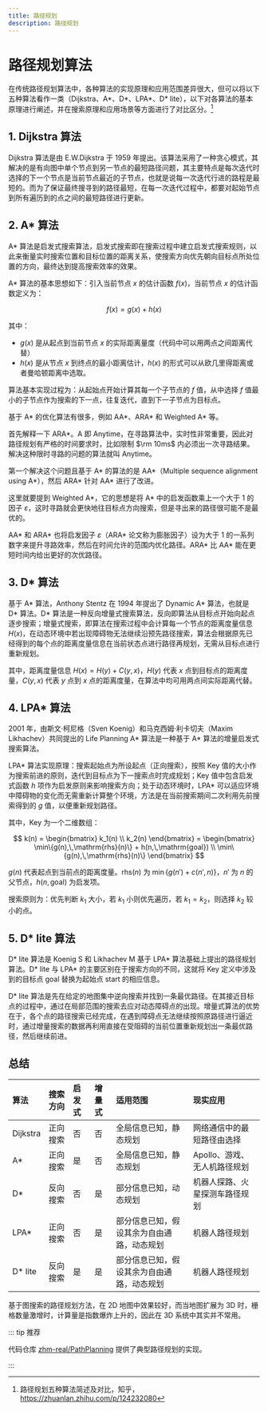 ```yaml
---
title: 路径规划
description: 路径规划
---
```


# 路径规划算法

在传统路径规划算法中，各种算法的实现原理和应用范围差异很大，但可以将以下五种算法看作一类（Dijkstra、A\*、D\*、LPA\*、D\* lite），以下对各算法的基本原理进行阐述，并在搜索原理和应用场景等方面进行了对比区分。[^1]

[^1]: 路径规划五种算法简述及对比，知乎，<https://zhuanlan.zhihu.com/p/124232080>

## 1. Dijkstra 算法

Dijkstra 算法是由 E.W.Dijkstra 于 1959 年提出。该算法采用了一种贪心模式，其解决的是有向图中单个节点到另一节点的最短路径问题，其主要特点是每次迭代时选择的下一个节点是当前节点最近的子节点，也就是说每一次迭代行进的路程是最短的。而为了保证最终搜寻到的路径最短，在每一次迭代过程中，都要对起始节点到所有遍历到的点之间的最短路径进行更新。

## 2. A* 算法

A\* 算法是启发式搜索算法，启发式搜索即在搜索过程中建立启发式搜索规则，以此来衡量实时搜索位置和目标位置的距离关系，使搜索方向优先朝向目标点所处位置的方向，最终达到提高搜索效率的效果。

A\* 算法的基本思想如下：引入当前节点 $x$ 的估计函数 $f(x)$，当前节点 $x$ 的估计函数定义为：

$$
f(x) = g(x) + h(x)
$$

其中：
- $g(x)$ 是从起点到当前节点 $x$ 的实际距离量度（代码中可以用两点之间距离代替）
- $h(x)$ 是从节点 $x$ 到终点的最小距离估计，$h(x)$ 的形式可以从欧几里得距离或者曼哈顿距离中选取。

算法基本实现过程为：从起始点开始计算其每一个子节点的 $f$ 值，从中选择 $f$ 值最小的子节点作为搜索的下一点，往复迭代，直到下一子节点为目标点。

基于 A\* 的优化算法有很多，例如 AA\*、ARA\* 和 Weighted A\* 等。

首先解释一下 ARA\*。A 即 Anytime，在寻路算法中，实时性非常重要，因此对路径规划有严格的时间要求时，比如限制 $\rm 10ms$ 内必须出一次寻路结果。解决这种限时寻路的问题的算法就叫 Anytime。

第一个解决这个问题且基于 A\* 的算法的是 AA\*（Multiple sequence alignment using A\*），然后 ARA\* 针对 AA\* 进行了改进。

这里就要提到 Weighted A\*，它的思想是将 A\* 中的启发函数乘上一个大于 $1$ 的因子 $\varepsilon$，这时寻路就会更快地往目标点方向搜索，但是寻出来的路径很可能不是最优的。

AA\* 和 ARA\* 也将启发因子 $\varepsilon$（ARA\* 论文称为膨胀因子）设为大于 $1$ 的一系列数字来提升寻路效率，然后在时间允许的范围内优化路径。ARA\* 比 AA\* 能在更短时间内给出更好的次优路径。

## 3. D* 算法

基于 A\* 算法，Anthony Stentz 在 1994 年提出了 Dynamic A\* 算法，也就是 D\* 算法。D\* 算法是一种反向增量式搜索算法，反向即算法从目标点开始向起点逐步搜索；增量式搜索，即算法在搜索过程中会计算每一个节点的距离度量信息 $H(x)$，在动态环境中若出现障碍物无法继续沿预先路径搜索，算法会根据原先已经得到的每个点的距离度量信息在当前状态点进行路径再规划，无需从目标点进行重新规划。

其中，距离度量信息 $H(x)=H(y)+C(y,\, x)$，$H(y)$ 代表 $x$ 点到目标点的距离度量，$C(y,\,x)$ 代表 $y$ 点到 $x$ 点的距离度量，在算法中均可用两点间实际距离代替。

## 4. LPA* 算法

2001 年，由斯文·柯尼格（Sven Koenig）和马克西姆·利卡切夫（Maxim Likhachev）共同提出的 Life Planning A\* 算法是一种基于 A\* 算法的增量启发式搜索算法。

LPA\* 算法实现原理：搜索起始点为所设起点（正向搜索），按照 $\mathrm{Key}$ 值的大小作为搜索前进的原则，迭代到目标点为下一搜索点时完成规划；$\mathrm{Key}$ 值中包含启发式函数 $h$ 项作为启发原则来影响搜索方向；处于动态环境时，LPA\* 可以适应环境中障碍物的变化而无需重新计算整个环境，方法是在当前搜索期间二次利用先前搜索得到的 $g$ 值，以便重新规划路径。

其中，$\mathrm{Key}$ 为一个二维数组：

$$
k(n) = \begin{bmatrix}
    k_1(n) \\
    k_2(n)
\end{bmatrix} =
\begin{bmatrix}
    \min\{g(n),\,\mathrm{rhs}(n)\} + h(n,\,\mathrm{goal}) \\
    \min\{g(n),\,\mathrm{rhs}(n)\}
\end{bmatrix}
$$

$g(n)$ 代表起点到当前点的距离度量。$\mathrm{rhs}(n)$ 为 $\min\{g(n') + c(n',\, n)\}$，$n'$ 为 $n$ 的父节点，$h(n,\,\mathrm{goal})$ 为启发项。

搜索原则为：优先判断 $k_1$ 大小，若 $k_1$ 小则优先遍历，若 $k_1=k_2$，则选择 $k_2$ 较小的点。

## 5. D* lite 算法

D\* lite 算法是 Koenig S 和 Likhachev M 基于 LPA\* 算法基础上提出的路径规划算法。D\* lite 与 LPA\* 的主要区别在于搜索方向的不同，这就将 $\mathrm{Key}$ 定义中涉及到的目标点 $\mathrm{goal}$ 替换为起始点 $\mathrm{start}$ 的相应信息。

D\* lite 算法是先在给定的地图集中逆向搜索并找到一条最优路径。在其接近目标点的过程中，通过在局部范围的搜索去应对动态障碍点的出现。增量式算法的优势在于，各个点的路径搜索已经完成，在遇到障碍点无法继续按照原路径进行逼近时，通过增量搜索的数据再利用直接在受阻碍的当前位置重新规划出一条最优路径，然后继续前进。

## 总结

| 算法     | 搜索方向 | 启发式 | 增量式 | 适用范围                                   | 现实应用                       |
| :------- | :------- | :----- | :----- | :----------------------------------------- | :----------------------------- |
| Dijkstra | 正向搜索 | 否     | 否     | 全局信息已知，静态规划                     | 网络通信中的最短路径由选择     |
| A*       | 正向搜索 | 是     | 否     | 全局信息已知，静态规划                     | Apollo、游戏、无人机路径规划   |
| D*       | 反向搜索 | 否     | 是     | 部分信息已知，动态规划                     | 机器人探路、火星探测车路径规划 |
| LPA*     | 正向搜索 | 否     | 是     | 部分信息已知，假设其余为自由通路，动态规划 | 机器人路径规划                 |
| D* lite  | 反向搜索 | 是     | 是     | 部分信息已知，假设其余为自由通路，动态规划 | 机器人路径规划                 |

基于图搜索的路径规划方法，在 2D 地图中效果较好，而当地图扩展为 3D 时，栅格数量激增时，计算量是指数爆炸上升的，因此在 3D 系统中其实并不常用。

::: tip 推荐

代码仓库 [zhm-real/PathPlanning](https://github.com/zhm-real/PathPlanning) 提供了典型路径规划的实现。

:::
